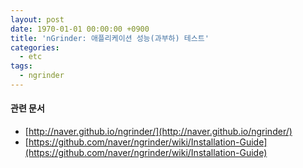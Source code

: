 ```yaml
---
layout: post
date: 1970-01-01 00:00:00 +0900
title: 'nGrinder: 애플리케이션 성능(과부하) 테스트'
categories:
  - etc
tags:
  - ngrinder
---
```


#### 관련 문서

- [http://naver.github.io/ngrinder/](http://naver.github.io/ngrinder/)
- [https://github.com/naver/ngrinder/wiki/Installation-Guide](https://github.com/naver/ngrinder/wiki/Installation-Guide)
